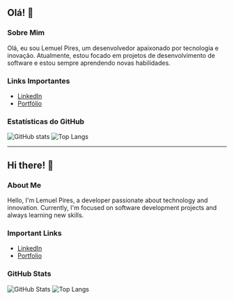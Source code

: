 ## Olá! 👋

<!--
**lemuelpires/lemuelpires** é um ✨ _repositório especial_ ✨ porque seu `README.md` (este arquivo) aparece no seu perfil do GitHub.

Aqui estão algumas ideias para você começar:

- 🔭 Atualmente estou trabalhando em ...
- 🌱 Atualmente estou aprendendo ...
- 👯 Estou procurando colaborar em ...
- 🤔 Estou procurando ajuda com ...
- 💬 Pergunte-me sobre ...
- 📫 Como me contatar: ...
- 😄 Pronomes: ...
- ⚡ Curiosidade: ...
-->

### Sobre Mim
Olá, eu sou Lemuel Pires, um desenvolvedor apaixonado por tecnologia e inovação. Atualmente, estou focado em projetos de desenvolvimento de software e estou sempre aprendendo novas habilidades.

### Links Importantes
- [LinkedIn](https://www.linkedin.com/in/lemuel-pires-da-silva-72174b117)
- [Portfólio](https://portifolio-61100.web.app/)

### Estatísticas do GitHub
![GitHub stats](https://github-readme-stats.vercel.app/api?username=lemuelpires&show_icons=true&cache_seconds=1800)
![Top Langs](https://github-readme-stats.vercel.app/api/top-langs/?username=lemuelpires&layout=compact&theme=radical)

---

## Hi there! 👋

<!--
**lemuelpires/lemuelpires** is a ✨ _special_ ✨ repository because its `README.md` (this file) appears on your GitHub profile.

Here are some ideas to get you started:

- 🔭 I’m currently working on ...
- 🌱 I’m currently learning ...
- 👯 I’m looking to collaborate on ...
- 🤔 I’m looking for help with ...
- 💬 Ask me about ...
- 📫 How to reach me: ...
- 😄 Pronouns: ...
- ⚡ Fun fact: ...
-->

### About Me
Hello, I'm Lemuel Pires, a developer passionate about technology and innovation. Currently, I'm focused on software development projects and always learning new skills.

### Important Links
- [LinkedIn](https://www.linkedin.com/in/lemuel-pires-da-silva-72174b117)
- [Portfolio](https://portifolio-61100.web.app/)

### GitHub Stats
![GitHub Stats](https://github-readme-stats.vercel.app/api?username=lemuelpires&show_icons=true&theme=radical)
![Top Langs](https://github-readme-stats.vercel.app/api/top-langs/?username=lemuelpires&layout=compact&theme=radical)

